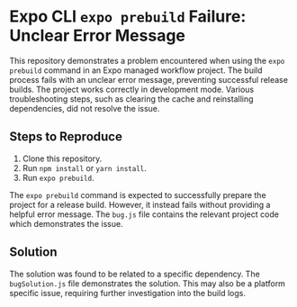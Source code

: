 # Expo CLI `expo prebuild` Failure: Unclear Error Message

This repository demonstrates a problem encountered when using the `expo prebuild` command in an Expo managed workflow project. The build process fails with an unclear error message, preventing successful release builds. The project works correctly in development mode. Various troubleshooting steps, such as clearing the cache and reinstalling dependencies, did not resolve the issue.

## Steps to Reproduce

1. Clone this repository.
2. Run `npm install` or `yarn install`.
3. Run `expo prebuild`.

The `expo prebuild` command is expected to successfully prepare the project for a release build. However, it instead fails without providing a helpful error message.  The `bug.js` file contains the relevant project code which demonstrates the issue.

## Solution

The solution was found to be related to a specific dependency.  The `bugSolution.js` file demonstrates the solution. This may also be a platform specific issue, requiring further investigation into the build logs.
